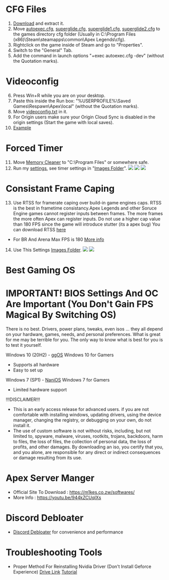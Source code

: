 # CFG Files 
1. [Download](https://github.com/Natram1zh/Apex-Autoexec-And-Tweaks-/archive/refs/heads/main.zip) and extract it.
2. Move [autoexec.cfg](https://github.com/Natram1zh/Apex-Autoexec-And-Tweaks-/blob/main/autoexec.cfg), [superglide.cfg](https://github.com/Natram1zh/Apex-Autoexec-And-Tweaks-/blob/main/superglide.cfg), [superglide1.cfg](https://github.com/Natram1zh/Apex-Autoexec-And-Tweaks-/blob/main/superglide1.cfg), [superglide2.cfg](https://github.com/Natram1zh/Apex-Autoexec-And-Tweaks-/blob/main/superglide2.cfg) to the games directory cfg folder (Usually in C:\Program Files (x86)\Steam\steamapps\common\Apex Legends\cfg).
3. Rightclick on the game inside of Steam and go to "Properties".
4. Switch to the "General" Tab.
5. Add the command in launch options "+exec autoexec.cfg -dev" (without the Quotation marks).
# Videoconfig
6. Press Win+R while you are on your desktop.
7. Paste this inside the Run box: "%USERPROFILE%\Saved Games\Respawn\Apex\local" (without the Quotation marks).
8. Move [videoconfig.txt](https://github.com/Natram1zh/Apex-Autoexec-And-Tweaks-/blob/main/videoconfig.txt) in it.
9. For Origin users make sure your Origin Cloud Sync is disabled in the origin settings (Start the game with local saves).
10. [Example](https://user-images.githubusercontent.com/83518657/144322691-c250563c-93af-4163-a93f-09936fc234a7.png)
# Forced Timer 
11. Move [Memory Cleaner](https://github.com/Natram1zh/Apex-Autoexec-And-Tweaks-/tree/main/Memory%20Cleaner) to "C:\Program Files" or somewhere safe.
12. Run my [settings](https://github.com/Natram1zh/Apex-Autoexec-And-Tweaks-/tree/main/_Images), see timer settings in "[Images Folder](https://github.com/Natram1zh/Apex-Autoexec-And-Tweaks-/tree/main/_Images)".
![](_Images/Timer%20Settings_1.PNG)
![](_Images/Timer%20Settings_2.PNG)
![](_Images/Timer%20vs%20Forced%20Timer.png)
# Consistant Frame Caping
13. Use RTSS for framerate caping over build-in game engines caps. RTSS is the best in frametime consistancy.Apex Legends and other Soruce Engine games cannot register inputs between frames. The more frames the more often Apex can register inputs. Do not use a higher cap value than 180 FPS since the game will introduce stutter (its a apex bug) You can download RTSS [here](https://www.guru3d.com/files-details/rtss-rivatuner-statistics-server-download.html)
- For BR And Arena Max FPS is 180 [More info](https://twitter.com/CaIypto/status/1392354731205529606)
14. Use This Settings [Images Folder](https://github.com/Natram1zh/Apex-Autoexec-And-Tweaks-/tree/main/_Images).
![](_Images/RTSS%20Settings_1.PNG)
![](_Images/RTSS%20Settings_2.PNG)
# Best Gaming OS 
# IMPORTANT! BIOS Settings And OC Are Important (You Don't Gain FPS Magical By Switching OS)
There is no best. Drivers, power plans, tweaks, even isos ... they all depend on your hardware, games, needs, and personal preferences. What is great for me may be terrible for you. The only way to know what is best for you is to test it yourself.

Windows 10 (20H2) -
[ggOS](https://discord.gg/A5BHSQV)  Windows 10 for Gamers 
- Supports all hardware
- Easy to set up 

Windows 7 (SP1) -
[NaniOS](https://discord.gg/SFgCXsn2nX)  Windows 7 for Gamers
- Limited hardware support

!!!DISCLAIMER!!!

- This is an early access release for advanced users. if you are not comfortable with installing windows, updating drivers, using the device manager, changing the registry, or debugging on your own, do not install it.
- The use of custom software is not without risks, including, but not limited to, spyware, malware, viruses, rootkits, trojans, backdoors, harm to files, the loss of files, the collection of personal data, the loss of profits, and other damages. By downloading an iso, you certify that you, and you alone, are responsible for any direct or indirect consequences or damage resulting from its use.
# Apex Server Manger 
- Official Site To Download : https://m1kes.co.zw/softwares/
- More Info : https://youtu.be/944kZCUqIXs
# Discord Debloater
- [Discord Debloater](https://github.com/Pablerso/Discord-Debloater/releases/tag/Discord) for convenience and performance
# Troubleshooting Tools
- Proper Method For Reinstalling Nvidia Driver (Don't Install Geforce Experience) [Drive Link](https://mega.nz/folder/DgplDCAZ#PuLZ6EOzQr-7ODS0mCvJRg) [Tutorial](https://youtu.be/Bu3phtU1gCE)
